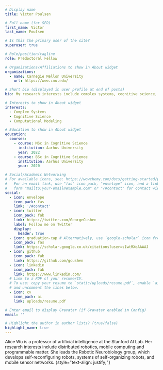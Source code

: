 ```yaml
---
# Display name
title: Victor Poulsen

# Full name (for SEO)
first_name: Victor
last_name: Poulsen

# Is this the primary user of the site?
superuser: true

# Role/position/tagline
role: Predoctoral Fellow 

# Organizations/Affiliations to show in About widget
organizations:
  - name: Carnegie Mellon University
    url: https://www.cmu.edu/

# Short bio (displayed in user profile at end of posts)
bio: My research interests include complex systems, cognitive science, and computational modeling. 

# Interests to show in About widget
interests:
  - Complex Systems
  - Cognitive Science
  - Computational Modeling

# Education to show in About widget
education:
  courses:
    - course: MSc in Cognitive Science
      institution: Aarhus University
      year: 2022
    - course: BSc in Cognitive Science
      institution: Aarhus University
      year: 2020

# Social/Academic Networking
# For available icons, see: https://wowchemy.com/docs/getting-started/page-builder/#icons
#   For an email link, use "fas" icon pack, "envelope" icon, and a link in the
#   form "mailto:your-email@example.com" or "/#contact" for contact widget.
social:
  - icon: envelope
    icon_pack: fas
    link: '/#contact'
  - icon: twitter
    icon_pack: fab
    link: https://twitter.com/GeorgeCushen
    label: Follow me on Twitter
    display:
      header: true
  - icon: graduation-cap # Alternatively, use `google-scholar` icon from `ai` icon pack
    icon_pack: fas
    link: https://scholar.google.co.uk/citations?user=sIwtMXoAAAAJ
  - icon: github
    icon_pack: fab
    link: https://github.com/gcushen
  - icon: linkedin
    icon_pack: fab
    link: https://www.linkedin.com/
  # Link to a PDF of your resume/CV.
  # To use: copy your resume to `static/uploads/resume.pdf`, enable `ai` icons in `params.yaml`,
  # and uncomment the lines below.
  - icon: cv
    icon_pack: ai
    link: uploads/resume.pdf

# Enter email to display Gravatar (if Gravatar enabled in Config)
email: ''

# Highlight the author in author lists? (true/false)
highlight_name: true
---
```


Alice Wu is a professor of artificial intelligence at the Stanford AI Lab. Her research interests include distributed robotics, mobile computing and programmable matter. She leads the Robotic Neurobiology group, which develops self-reconfiguring robots, systems of self-organizing robots, and mobile sensor networks.
{style="text-align: justify;"}

